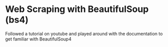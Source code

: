 # Web Scraping with BeautifulSoup (bs4)
Followed a tutorial on youtube and played around with the documentation to get familiar with BeautifulSoup4
